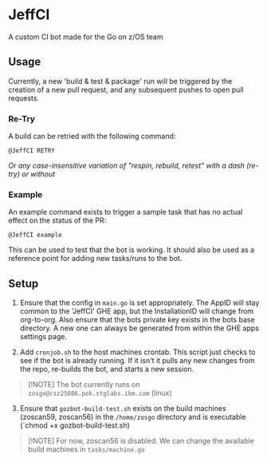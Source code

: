 # JeffCI
A custom CI bot made for the Go on z/OS team

## Usage

Currently, a new 'build & test & package' run will be triggered by the creation of a new pull request, and any subsequent pushes to open pull requests.

### Re-Try
A build can be retried with the following command:
```
@JeffCI RETRY
```
_Or any case-insensitive variation of "respin, rebuild, retest" with a dash (re-try) or without_

### Example
An example command exists to trigger a sample task that has no actual effect on the status of the PR:
```
@JeffCI example
```
This can be used to test that the bot is working. It should also be used as a reference point for adding new tasks/runs to the bot.

## Setup

1. Ensure that the config in `main.go` is set appropriately. The AppID will stay common to the 'JeffCI' GHE app, but the InstallationID will change from org-to-org. Also ensure that the bots private key exists in the bots base directory. A new one can always be generated from within the GHE apps settings page.

2. Add `cronjob.sh` to the host machines crontab. This script just checks to see if the bot is already running. If it isn't it pulls any new changes from the repo, re-builds the bot, and starts a new session.

> [!NOTE] The bot currently runs on `zosgo@csz25086.pok.stglabs.ibm.com` (linux)

3. Ensure that `gozbot-build-test.sh` exists on the build machines (zoscan59, zoscan56) in the `/home/zosgo` directory and is executable (`chmod +x gozbot-build-test.sh)

> [!NOTE] For now, zoscan56 is disabled. We can change the available build machines in `tasks/machine.go`

